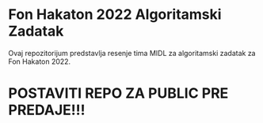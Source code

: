 # Fon Hakaton 2022 Algoritamski Zadatak

Ovaj repozitorijum predstavlja resenje tima MIDL za algoritamski zadatak za Fon Hakaton 2022.


# POSTAVITI REPO ZA PUBLIC PRE PREDAJE!!!
